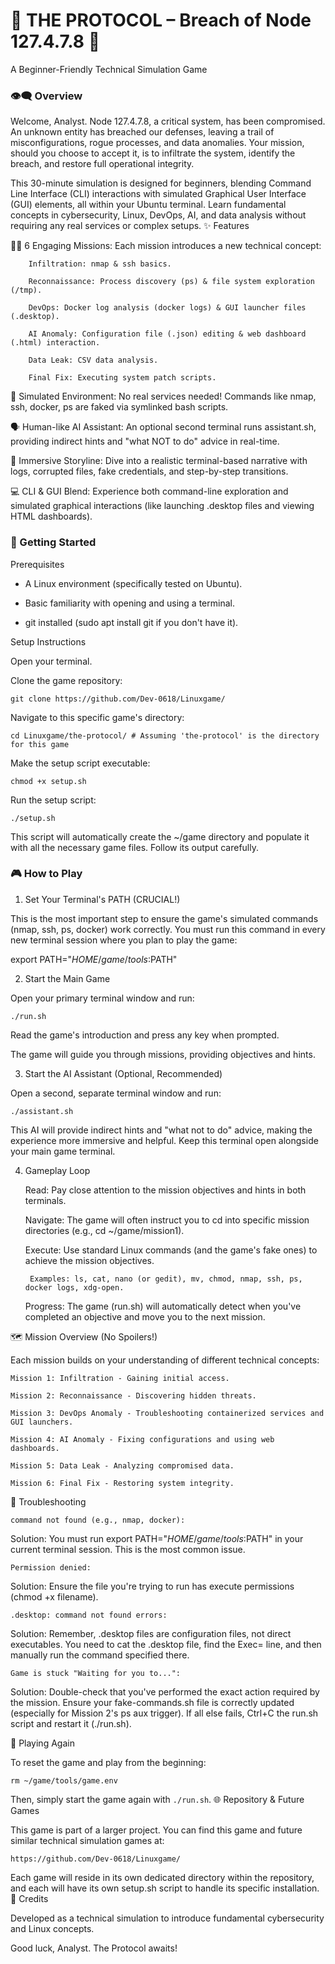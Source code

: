 # 🚨 THE PROTOCOL – Breach of Node 127.4.7.8 🚨

A Beginner-Friendly Technical Simulation Game
### 👁️‍🗨️ Overview

Welcome, Analyst. Node 127.4.7.8, a critical system, has been compromised. An unknown entity has breached our defenses, leaving a trail of misconfigurations, rogue processes, and data anomalies. Your mission, should you choose to accept it, is to infiltrate the system, identify the breach, and restore full operational integrity.

This 30-minute simulation is designed for beginners, blending Command Line Interface (CLI) interactions with simulated Graphical User Interface (GUI) elements, all within your Ubuntu terminal. Learn fundamental concepts in cybersecurity, Linux, DevOps, AI, and data analysis without requiring any real services or complex setups.
✨ Features

🕵️‍♂️ 6 Engaging Missions: Each mission introduces a new technical concept:

        Infiltration: nmap & ssh basics.

        Reconnaissance: Process discovery (ps) & file system exploration (/tmp).

        DevOps: Docker log analysis (docker logs) & GUI launcher files (.desktop).

        AI Anomaly: Configuration file (.json) editing & web dashboard (.html) interaction.

        Data Leak: CSV data analysis.

        Final Fix: Executing system patch scripts.

🤖 Simulated Environment: No real services needed! Commands like nmap, ssh, docker, ps are faked via symlinked bash scripts.

🗣️ Human-like AI Assistant: An optional second terminal runs assistant.sh, providing indirect hints and "what NOT to do" advice in real-time.

📜 Immersive Storyline: Dive into a realistic terminal-based narrative with logs, corrupted files, fake credentials, and step-by-step transitions.

💻 CLI & GUI Blend: Experience both command-line exploration and simulated graphical interactions (like launching .desktop files and viewing HTML dashboards).


### 🚀 Getting Started

Prerequisites

* A Linux environment (specifically tested on Ubuntu).

* Basic familiarity with opening and using a terminal.

* git installed (sudo apt install git if you don't have it).

Setup Instructions

Open your terminal.

Clone the game repository:

    git clone https://github.com/Dev-0618/Linuxgame/

Navigate to this specific game's directory:

    cd Linuxgame/the-protocol/ # Assuming 'the-protocol' is the directory for this game

Make the setup script executable:

    chmod +x setup.sh

Run the setup script:

    ./setup.sh

This script will automatically create the ~/game directory and populate it with all the necessary game files. Follow its output carefully.


### 🎮 How to Play
1. Set Your Terminal's PATH (CRUCIAL!)

This is the most important step to ensure the game's simulated commands (nmap, ssh, ps, docker) work correctly. You must run this command in every new terminal session where you plan to play the game:

export PATH="$HOME/game/tools:$PATH"

2. Start the Main Game

Open your primary terminal window and run:

```./run.sh```

Read the game's introduction and press any key when prompted.

The game will guide you through missions, providing objectives and hints.

3. Start the AI Assistant (Optional, Recommended)

Open a second, separate terminal window and run:

```./assistant.sh```

This AI will provide indirect hints and "what not to do" advice, making the experience more immersive and helpful. Keep this terminal open alongside your main game terminal.

4. Gameplay Loop

    Read: Pay close attention to the mission objectives and hints in both terminals.

    Navigate: The game will often instruct you to cd into specific mission directories (e.g., cd ~/game/mission1).

    Execute: Use standard Linux commands (and the game's fake ones) to achieve the mission objectives.

        Examples: ls, cat, nano (or gedit), mv, chmod, nmap, ssh, ps, docker logs, xdg-open.

    Progress: The game (run.sh) will automatically detect when you've completed an objective and move you to the next mission.

🗺️ Mission Overview (No Spoilers!)

Each mission builds on your understanding of different technical concepts:

    Mission 1: Infiltration - Gaining initial access.

    Mission 2: Reconnaissance - Discovering hidden threats.

    Mission 3: DevOps Anomaly - Troubleshooting containerized services and GUI launchers.

    Mission 4: AI Anomaly - Fixing configurations and using web dashboards.

    Mission 5: Data Leak - Analyzing compromised data.

    Mission 6: Final Fix - Restoring system integrity.

🐛 Troubleshooting

    command not found (e.g., nmap, docker):

Solution: You must run export PATH="$HOME/game/tools:$PATH" in your current terminal session. This is the most common issue.

    Permission denied:

Solution: Ensure the file you're trying to run has execute permissions (chmod +x filename).

    .desktop: command not found errors:

Solution: Remember, .desktop files are configuration files, not direct executables. You need to cat the .desktop file, find the Exec= line, and then manually run the command specified there.

    Game is stuck "Waiting for you to...":

Solution: Double-check that you've performed the exact action required by the mission. Ensure your fake-commands.sh file is correctly updated (especially for Mission 2's ps aux trigger). If all else fails, Ctrl+C the run.sh script and restart it (./run.sh).

🔁 Playing Again

To reset the game and play from the beginning:

```rm ~/game/tools/game.env```

Then, simply start the game again with ```./run.sh```.
🌐 Repository & Future Games

This game is part of a larger project. You can find this game and future similar technical simulation games at:

```https://github.com/Dev-0618/Linuxgame/```

Each game will reside in its own dedicated directory within the repository, and each will have its own setup.sh script to handle its specific installation.
🤝 Credits

Developed as a technical simulation to introduce fundamental cybersecurity and Linux concepts.

Good luck, Analyst. The Protocol awaits!
